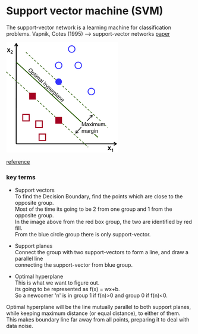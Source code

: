 # Support vector machine (SVM)
The support-vector network is a learning machine for classification problems.
Vapnik, Cotes (1995) --> support-vector networks [paper](http://image.diku.dk/imagecanon/material/cortes_vapnik95.pdf)

![svm](https://github.com/askmuhsin/algo-cheatsheet/blob/master/svm/images/svm_basics2.png)

[reference](https://docs.opencv.org/trunk/d4/db1/tutorial_py_svm_basics.html)

### key terms   
* Support vectors  
To find the Decision Boundary, find the points which are close to the opposite group.   
Most of the time its going to be 2 from one group and 1 from the opposite group.   
In the image above from the red box group, the two are identified by red fill.   
From the blue circle group there is only support-vector.  

* Support planes   
Connect the group with two support-vectors to form a line, and draw a parallel line    
connecting the support-vector from blue group.    

* Optimal hyperplane   
This is what we want to figure out.   
its going to be represented as f(x) = wx+b.   
So a newcomer 'n' is in group 1 if f(n)>0 and group 0 if f(n)<0.

Optimal hyperplane will be the line mutually parallel to both support planes,    
while keeping maximum distance (or equal distance), to either of them.    
This makes boundary line far away from all points, preparing it to deal with data noise.   
